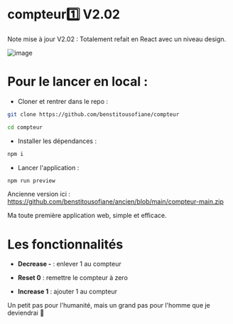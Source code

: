 # compteur1️⃣ V2.02

Note mise à jour V2.02 : Totalement refait en React avec un niveau design.

![image](https://github.com/user-attachments/assets/e3233ed1-95b2-4a63-9fb1-61fed4b45f34)


# Pour le lancer en local :

- Cloner et rentrer dans le repo :
```sh
git clone https://github.com/benstitousofiane/compteur
```
```sh
cd compteur
```
- Installer les dépendances :
```sh
npm i
```
- Lancer l'application :
```sh
npm run preview
```

Ancienne version ici : https://github.com/benstitousofiane/ancien/blob/main/compteur-main.zip

Ma toute première application web, simple et efficace.

# Les fonctionnalités

- **Decrease -** : enlever 1 au compteur

- **Reset 0** : remettre le compteur à zero

- **Increase 1** : ajouter 1 au compteur

Un petit pas pour l'humanité, mais un grand pas pour l'homme que je deviendrai 🤯
